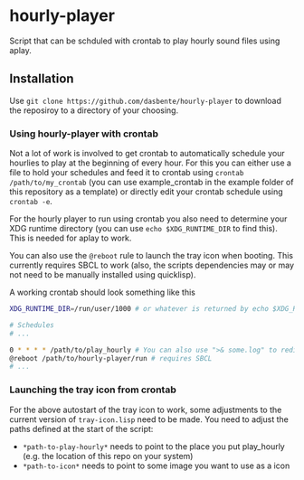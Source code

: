 # hourly-player
Script that can be schduled with crontab to play hourly sound files using aplay.

## Installation

Use `git clone https://github.com/dasbente/hourly-player` to download the reposiroy to a
directory of your choosing.

### Using hourly-player with crontab

Not a lot of work is involved to get crontab to automatically schedule your hourlies to play
at the beginning of every hour. For this you can either use a file to hold your schedules and
feed it to crontab using `crontab /path/to/my_crontab` (you can use example_crontab in the example
folder of this repository as a template) or directly edit your crontab schedule using `crontab -e`.

For the hourly player to run using crontab you also need to determine your XDG runtime directory
(you can use `echo $XDG_RUNTIME_DIR` to find this). This is needed for aplay to work.

You can also use the `@reboot` rule to launch the tray icon when booting. This currently requires SBCL
to work (also, the scripts dependencies may or may not need to be manually installed using quicklisp).

A working crontab should look something like this

```bash
XDG_RUNTIME_DIR=/run/user/1000 # or whatever is returned by echo $XDG_RUNTIME_DIR

# Schedules
# ...

0 * * * * /path/to/play_hourly # You can also use ">& some.log" to redirect any output to a log file
@reboot /path/to/hourly-player/run # requires SBCL
# ...
```

### Launching the tray icon from crontab

For the above autostart of the tray icon to work, some adjustments to the current version of
`tray-icon.lisp` need to be made. You need to adjust the paths defined at the start of the script:
 * `*path-to-play-hourly*` needs to point to the place you put play_hourly (e.g. the location of
   this repo on your system)
 * `*path-to-icon*` needs to point to some image you want to use as a icon
 